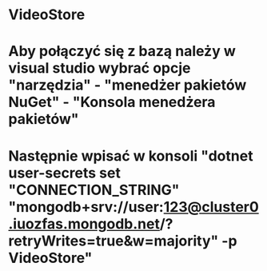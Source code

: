 # VideoStore
# Aby połączyć się z bazą należy w visual studio wybrać opcje "narzędzia" - "menedżer pakietów NuGet" - "Konsola menedżera pakietów" 
# Następnie  wpisać w konsoli "dotnet user-secrets set "CONNECTION_STRING" "mongodb+srv://user:123@cluster0.iuozfas.mongodb.net/?retryWrites=true&w=majority" -p VideoStore"
